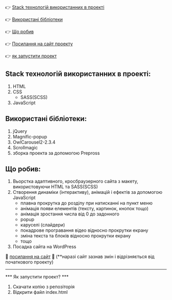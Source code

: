 :point_right: [Stack технологій використанних в проекті](#stack)

:point_right: [Використані бібліотеки](#lidrery)

:point_right: [Що робив](#to-do)

:point_right: [Посилання на сайт проекту](#link)

:point_right: [як запустити проект](#start)

## <a id="stack">Stack технологій використанних в проекті:</a>

1. HTML
2. CSS
    - SASS(SCSS)
3. JavaScript

## <a id="lidrery">Використані бібліотеки:</a>
 
1. jQuery
2. Magnific-popup
3. OwlCarousel2-2.3.4
4. Scrollmagic
5. зборка проекта за допомогою Prepross

## <a id="to-do">Що робив:</a>

1. Вьорстка адаптивного, кросбраузерного сайта з макету, використовуючи HTML та SASS(SCSS)
2. Створення динаміки (інтерактиву), анімацій і ефектів за допомогою JavaScript
   - плавна прокрутка до розділу при натисканні на пункт меню
   - анімація появи елементів (тексту, картинок, кнопок тощо)
   - анімація зростання числа від 0 до задонного
   - popup
   - каруселі (слайдери)
   - покадрове програвання відео відносно прокрутки екрану
   - зміна текста та блоків відносно прокрутки екрану
   - тощо
4. Посадка сайта на  WordPress

:pushpin:  <a id="link" target="_blank" href='https://vootto.co.il/'>посилання на сайт</a> :pushpin:
(**наразі сайт зазнав змін і відрізняється від початкового проекту)

---------------------------------------------------------------------------------
*** <a id="start">Як запустити проект?</a> ***

1. Скачати копію з репозіторія
2. Відкрити файл index.html


